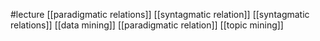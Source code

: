 #lecture
[[paradigmatic relations]]
[[syntagmatic relation]]
[[syntagmatic relations]]
[[data mining]]
[[paradigmatic relation]]
[[topic mining]]
